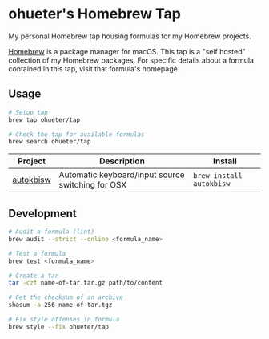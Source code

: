 # ohueter's Homebrew Tap

My personal Homebrew tap housing formulas for my Homebrew projects.

[Homebrew](https://brew.sh) is a package manager for macOS. This tap is a "self hosted" collection of my Homebrew packages. For specific details about a formula contained in this tap, visit that formula's homepage.

## Usage

```bash
# Setup tap
brew tap ohueter/tap

# Check the tap for available formulas
brew search ohueter/tap
```

| Project                                           | Description                                       | Install                  |
| ------------------------------------------------- | ------------------------------------------------- | ------------------------ |
| [autokbisw](https://github.com/ohueter/autokbisw) | Automatic keyboard/input source switching for OSX | `brew install autokbisw` |

## Development

```bash
# Audit a formula (lint)
brew audit --strict --online <formula_name>

# Test a formula
brew test <formula_name>

# Create a tar
tar -czf name-of-tar.tar.gz path/to/content

# Get the checksum of an archive
shasum -a 256 name-of-tar.tgz

# Fix style offenses in formula
brew style --fix ohueter/tap
```
